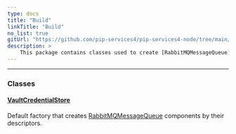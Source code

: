 ```yaml
---
type: docs
title: "Build"
linkTitle: "Build"
no_list: true
gitUrl: "https://github.com/pip-services4/pip-services4-node/tree/main/pip-services4-vault-node"
description: >
    This package contains classes used to create [RabbitMQMessageQueue](../queues/rabbitmq_message_queue/) components by their descriptors. 
---
```

---
<div class="module-body"> 

### Classes

#### [VaultCredentialStore](default_rabbitmq_factory)
Default factory that creates [RabbitMQMessageQueue](../queues/rabbitmq_message_queue/) components by their descriptors.
</div>
